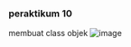 ### peraktikum 10
 
membuat class objek
![image](https://github.com/user-attachments/assets/ed7433c3-3521-45f1-a27f-57bcfd0172d1)



 
